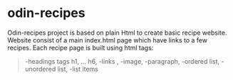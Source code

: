 # odin-recipes

Odin-recipes project is based on plain Html to create basic recipe website.
Website consist of a main index.html page which have links to a few recipes.
Each recipe page is built using html tags:

> -headings tags h1, ... h6,
> -links <a> </a>,
> -image,
> -paragraph,
> -ordered list,
> -unordered list,
> -list items
